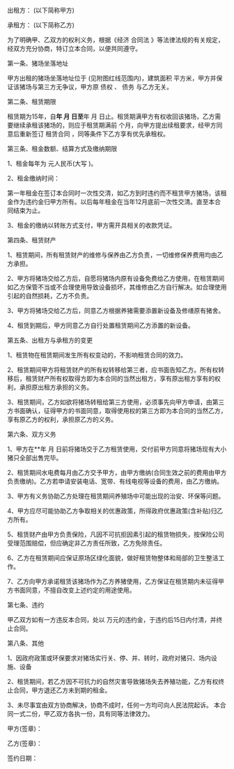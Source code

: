 
 


出租方： (以下简称甲方)


承租方： (以下简称乙方)


为了明确甲、乙双方的权利义务，根据《经济
合同法
》等法律法规的有关规定，经双方充分协商，特订立本合同，以便共同遵守。


第一条、猪场坐落地址


甲方出租的猪场坐落地址位于 (见附图红线范围内)，建筑面积 平方米，甲方并保证该猪场与第三方无争议，甲方原
债权
、
债务
与乙方无关。


第二条、租赁期限


租赁期为15年，自**年 月 日至**年 月 日止。租赁期满甲方有权收回该猪场，乙方需要继续承租该猪场的，则应于租赁期满前    个月，向甲方提出续租要求，经甲方同意后重新签订
租赁合同
，同等条件下乙方享有优先承租权。


第三条、租金数额、结算方式及缴纳期限


1、租金每年为 元人民币(大写 )。


2、租金缴纳时间：


第一年租金在签订本合同时一次性交清，如乙方到时违约而不租赁甲方猪场，该租金作为违约金归甲方所有。以后每年租金在当年12月底前一次性交清。直至本合同结束为止。


3、租金的缴纳以转账方式支付，甲方需开具相关的收款凭证。


第四条、租赁财产


1、租赁期间，所有租赁财产的维修与保养由乙方负责，一切维修保养费用均由乙方承担。


2、甲方将猪场交给乙方后，自愿将猪场内原有设备免费给乙方使用，在租赁期间如乙方保管不当或不合理使用导致设备损坏，其维修由乙方自行解决。如合理使用引起的自然损耗，乙方不负责。


3、甲方将猪场交给乙方后，同意乙方根据养猪需要添置新设备及修缮原有猪舍。


4、租赁到期后，甲方同意乙方自行处置租赁期间乙方添置的新设备。


第五条、出租方与承租方的变更


1、租赁物在租赁期间发生所有权变动的，不影响租赁合同的效力。


2、租赁期间甲方将租赁财产的所有权转移给第三者，应书面告知乙方。所有权转移后，租赁财产所有权取得方即为本合同的当然出租方，享有原出租方享有的权利，承担原出租方承担的义务。


3、租赁期间，乙方如欲将猪场转租给第三方使用，必须事先向甲方申请，由第三方书面确认，征得甲方的书面同意，取得使用权的第三方即为本合同的当然乙方，享有原乙方的权利，承担原乙方的义务。


第六条、双方义务


1、甲方在**年 月 日前将猪场交于乙方租赁使用，交付前甲方同意将猪场现有大小猪只全部出售完毕。


2、租赁期间水电费每月由乙方交予甲方，由甲方缴纳(合同生效之前的费用由甲方负责缴纳)。乙方若申请安装电话、宽带、有线电视等设备的费用，由乙方缴纳。


3、甲方有义务协助乙方处理在租赁期间养殖场中可能出现的治安、环保等问题。


4、甲方应尽可能协助乙方争取相关的优惠政策，所得政府优惠政策(含补贴)归乙方所有。


5、租赁财产由甲方负责保险，凡因不可抗拒因素引起的租赁物损失，按保险公司受理范围赔偿，但应确定非乙方责任所致，乙方免除责任。


6、乙方在租赁期间应保证原场区绿化面貌，做好租赁物整体和局部的卫生整洁工作。


7、乙方向甲方承诺租赁该猪场作为乙方养猪使用，乙方保证在租赁期内未征得甲方书面同意，不擅自改变上述约定的用途使用。


第七条、违约


甲乙双方如有一方违反本合同，处以 万元的违约金，于违约后15日内付清，并终止合同。


第八条、其他


1、因政府政策或环保要求对猪场实行关、停、并、转时，政府对猪只、场内设施、设备


2、租赁期间，若乙方因不可抗力的自然灾害导致猪场失去养殖功能，乙方有权终止合同，甲方退还乙方未到期的租金。


3、未尽事宜由双方协商解决，协商不成时，任何一方均可向人民法院起诉。 本合同一式二份，甲乙双方各执一份，具有同等法律效力。


甲方(签章)：


乙方(签章)：


签约日期：
 


 

 
 
 
 
 
  


  
 

  


  


  
 
 
 
 

